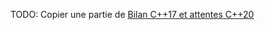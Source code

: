 TODO: Copier une partie de [Bilan C++17 et attentes C++20](2016_n5_Bilan-Cpp17-et-attentes-Cpp20.md) 
